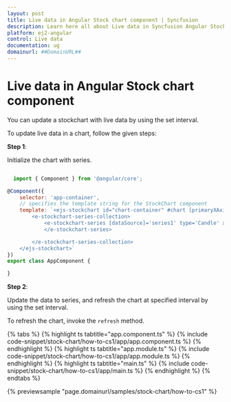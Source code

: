 ```yaml
---
layout: post
title: Live data in Angular Stock chart component | Syncfusion
description: Learn here all about Live data in Syncfusion Angular Stock chart component of Syncfusion Essential JS 2 and more.
platform: ej2-angular
control: Live data 
documentation: ug
domainurl: ##DomainURL##
---
```


# Live data in Angular Stock chart component

You can update a stockchart with live data by using the set interval.

To update live data in a chart, follow the given steps:

**Step 1**:

Initialize the chart with series.

```javascript

  import { Component } from '@angular/core';

@Component({
    selector: 'app-container',
    // specifies the template string for the StockChart component
    template: `<ejs-stockchart id="chart-container" #chart [primaryXAxis]='primaryXAxis' [periods]='periods'>
        <e-stockchart-series-collection>
            <e-stockchart-series [dataSource]='series1' type='Candle' xName='x' yName='high' high='high' low='low' name='India' width=2 >
            </e-stockchart-series>

        </e-stockchart-series-collection>
    </ejs-stockchart>`
})
export class AppComponent {

}
```

**Step 2**:

Update the data to series, and refresh the chart at specified interval by using the set interval.

To refresh the chart, invoke the `refresh` method.

{% tabs %}
{% highlight ts tabtitle="app.component.ts" %}
{% include code-snippet/stock-chart/how-to-cs1/app/app.component.ts %}
{% endhighlight %}
{% highlight ts tabtitle="app.module.ts" %}
{% include code-snippet/stock-chart/how-to-cs1/app/app.module.ts %}
{% endhighlight %}
{% highlight ts tabtitle="main.ts" %}
{% include code-snippet/stock-chart/how-to-cs1/app/main.ts %}
{% endhighlight %}
{% endtabs %}
  
{% previewsample "page.domainurl/samples/stock-chart/how-to-cs1" %}